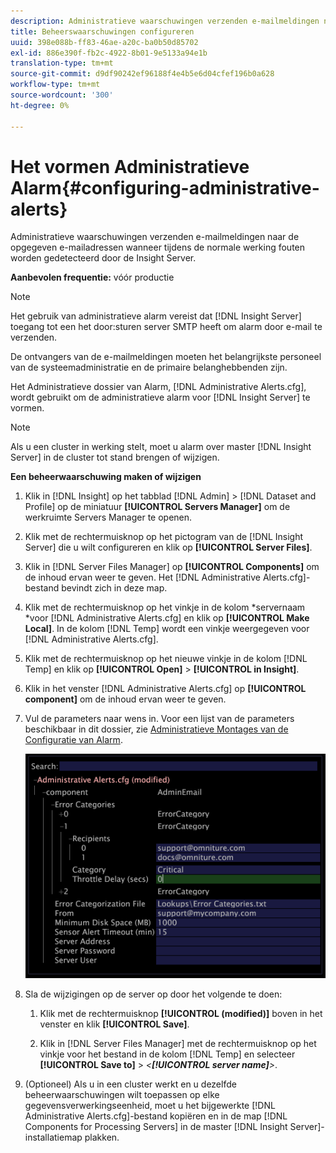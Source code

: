 ```yaml
---
description: Administratieve waarschuwingen verzenden e-mailmeldingen naar de opgegeven e-mailadressen wanneer tijdens de normale werking fouten worden gedetecteerd door de Insight Server.
title: Beheerswaarschuwingen configureren
uuid: 398e088b-ff83-46ae-a20c-ba0b50d85702
exl-id: 886e390f-fb2c-4922-8b01-9e5133a94e1b
translation-type: tm+mt
source-git-commit: d9df90242ef96188f4e4b5e6d04cfef196b0a628
workflow-type: tm+mt
source-wordcount: '300'
ht-degree: 0%

---
```


# Het vormen Administratieve Alarm{#configuring-administrative-alerts}

Administratieve waarschuwingen verzenden e-mailmeldingen naar de opgegeven e-mailadressen wanneer tijdens de normale werking fouten worden gedetecteerd door de Insight Server.

**Aanbevolen frequentie:** vóór productie

>[!NOTE]
>
>Het gebruik van administratieve alarm vereist dat [!DNL Insight Server] toegang tot een het door:sturen server SMTP heeft om alarm door e-mail te verzenden.

De ontvangers van de e-mailmeldingen moeten het belangrijkste personeel van de systeemadministratie en de primaire belanghebbenden zijn.

Het Administratieve dossier van Alarm, [!DNL Administrative Alerts.cfg], wordt gebruikt om de administratieve alarm voor [!DNL Insight Server] te vormen.

>[!NOTE]
>
>Als u een cluster in werking stelt, moet u alarm over master [!DNL Insight Server] in de cluster tot stand brengen of wijzigen.

**Een beheerwaarschuwing maken of wijzigen**

1. Klik in [!DNL Insight] op het tabblad [!DNL Admin] > [!DNL Dataset and Profile] op de miniatuur **[!UICONTROL Servers Manager]** om de werkruimte Servers Manager te openen.
1. Klik met de rechtermuisknop op het pictogram van de [!DNL Insight Server] die u wilt configureren en klik op **[!UICONTROL Server Files]**.
1. Klik in [!DNL Server Files Manager] op **[!UICONTROL Components]** om de inhoud ervan weer te geven. Het [!DNL Administrative Alerts.cfg]-bestand bevindt zich in deze map.
1. Klik met de rechtermuisknop op het vinkje in de kolom *servernaam *voor [!DNL Administrative Alerts.cfg] en klik op **[!UICONTROL Make Local]**. In de kolom [!DNL Temp] wordt een vinkje weergegeven voor [!DNL Administrative Alerts.cfg].
1. Klik met de rechtermuisknop op het nieuwe vinkje in de kolom [!DNL Temp] en klik op **[!UICONTROL Open]** > **[!UICONTROL in Insight]**.
1. Klik in het venster [!DNL Administrative Alerts.cfg] op **[!UICONTROL component]** om de inhoud ervan weer te geven.
1. Vul de parameters naar wens in. Voor een lijst van de parameters beschikbaar in dit dossier, zie [Administratieve Montages van de Configuratie van Alarm](../../../home/c-inst-svr/c-cfg-stgs-ref/c-admin-alts-cfg-stgs.md#concept-14c3c3ed797f47c5900ec04cae2fc491).

   ![Stapinfo](assets/cfg_adminalerts_examplevalues.png)

1. Sla de wijzigingen op de server op door het volgende te doen:

   1. Klik met de rechtermuisknop **[!UICONTROL (modified)]** boven in het venster en klik **[!UICONTROL Save]**.

   1. Klik in [!DNL Server Files Manager] met de rechtermuisknop op het vinkje voor het bestand in de kolom [!DNL Temp] en selecteer **[!UICONTROL Save to]** > *&lt;**[!UICONTROL server name]**>*.

1. (Optioneel) Als u in een cluster werkt en u dezelfde beheerwaarschuwingen wilt toepassen op elke gegevensverwerkingseenheid, moet u het bijgewerkte [!DNL Administrative Alerts.cfg]-bestand kopiëren en in de map [!DNL Components for Processing Servers] in de master [!DNL Insight Server]-installatiemap plakken.
